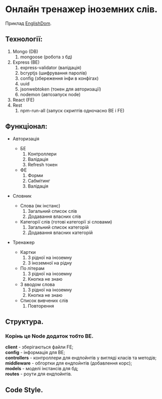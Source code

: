 # Онлайн тренажер іноземних слів.

Приклад [EnglishDom](https://www.englishdom.com/).

## Технології:

1. Mongo (DB)
   1. mongoose (робота з бд)
2. Express (BE)
   1. express-validator (валідація)
   2. bcryptjs (шифрування паролів)
   3. config (збереження інфи в конфігах)
   4. uuid
   5. jsonwebtoken (токен для авторизації)
   6. nodemon (автозапуск node)
3. React (FE)
4. Rest
   1. npm-run-all (запуск скриптів одночасно BE і FE)

## Функціонал:

- Авторизація

  - БЕ
    1. Контроллери
    2. Валідація
    3. Refresh токен
  - ФЕ
    1. Форми
    2. Сабмітинг
    3. Валідація

- Словник

  - Слова (як інстанс)
    1. Загальний список слів
    2. Додавання власних слів
  - Категорії слів (готові категорії зі словами)
    1. Загальний список категорій
    2. Додавання власних категорій

- Тренажер
  - Картки
    1. З рідної на іноземну
    2. З іноземної на рідну
  - По літерам
    1. З рідної на іноземну
    2. Кнопка не знаю
  - З вводом слова
    1. З рідної на іноземну
    2. Кнопка не знаю
  - Список вивчених слів
    1. Повторення

## Структура.

### Корінь це Node додаток тобто BE.

**client** - зберігаються файли FE; \
**config** - інформація для BE; \
**controllers** - контроллери для ендпойнтів у вигляді класів та методів; \
**middleware** - обгортки для ендпойнтів (добавлення корс); \
**models** - моделі інстансів для бд; \
**routes** - роути для ендпойнтів.

## Code Style.
